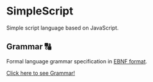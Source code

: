 # SimpleScript
Simple script language based on JavaScript.

## Grammar :capital_abcd:
Formal language grammar specification in [EBNF format](https://en.wikipedia.org/wiki/Extended_Backus%E2%80%93Naur_form).

[Click here to see Grammar!](SImpleScript.ebnf)